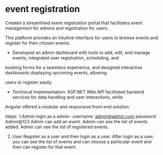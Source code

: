 # event registration

 
Created a streamlined event registration portal that facilitates event management for admins and registration for users.

This platform provides an intuitive interface for users to browse events and register for their chosen events.

* Developed an admin dashboard with tools to add, edit, and manage events, integrated user registration, scheduling, and

booking forms for a seamless experience, and designed interactive dashboards displaying upcoming events, allowing

users to register easily.

* Technical Implementation: ASP.NET Web API facilitated backend services for data handling and user interactions, while

Angular offered a modular and responsive front-end solution.


steps:
1.Admin
login as a admin- 
username: admin@admin.com
password: Admin@123
Admin can add an event. 
Admin can see the list of events added. 
Admin can see the list of registered events. 

2. User
Register as a user and then login as a user.
After login as a user, you can see the list of events and can choose a particular event and then can register for that event. 
